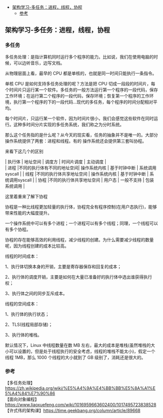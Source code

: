 <!-- START doctoc generated TOC please keep comment here to allow auto update -->
<!-- DON'T EDIT THIS SECTION, INSTEAD RE-RUN doctoc TO UPDATE -->

- [架构学习-多任务：进程，线程，协程](#%E6%9E%B6%E6%9E%84%E5%AD%A6%E4%B9%A0-%E5%A4%9A%E4%BB%BB%E5%8A%A1%E8%BF%9B%E7%A8%8B%E7%BA%BF%E7%A8%8B%E5%8D%8F%E7%A8%8B)
  - [参考](#%E5%8F%82%E8%80%83)

<!-- END doctoc generated TOC please keep comment here to allow auto update -->

## 架构学习-多任务：进程，线程，协程

### 多任务

多任务处理：是指计算机同时运行多个程序的能力。比如说，我们在使用电脑的时候，可以边听音乐，边写文档。    

从物理层面上看，最早的 CPU 都是单核的，也就是同一时间只能执行一条指令。   

单核 CPU 是如何支持多任务处理的呢？方法是把 CPU 切成一段段的时间片，每个时间片只运行某一个软件。多任务的一般方法运行第一个程序的一段代码，保存工作环境；在运行第二个程序的一段代码，保存环境；恢复第一个程序的工作环境，执行第一个程序的下的一段代码...现代的多任务，每个程序的时间分配相对平均。   

每个时间片，只运行某一个软件，因为时间片很小，我们会感觉这些软件在同时运行。这种多时间分片实现的多任务系统，我们称之为分时系统。   

那么这个任务指的是什么呢？从今天的现实看，任务的抽象并不是唯⼀的。⼤部分操作系统提供了两套：进程和线程。有的 操作系统还会提供第三套叫协程。   

来看下这几个的区别  

|     执行体      |        地址空间         |      调度方    |      时间片调度    |      主动调度    |                
|     进程        |不同的执行体有不同的地址空间|   操作系统内核  |     基于时钟中断   |   系统调用syscall |
|     线程        |不同的执行体共享地址空间   |   操作系统内核  |     基于时钟中断   |   系统调用syscall |
|     协程        |不同的执行体共享地址空间   |   用户态       |     一般不支持     |   包装系统调用     |

这里着重来了解下协程  

协程是一种比线程更加轻量的执行体，协程完全有程序控制(在用户态执行)，能够带来性能的大幅度提升。  

一个操作系统中可以有多个进程；一个进程可以有多个线程；同理，一个线程可以有多个协程。   

协程的存在能够高效的利用线程，减少线程的创建。为什么需要减少线程的数量呢，因为线程创建的成本比较高。   

线程的时间成本：  

1、执行体切换本身的开销，主要是寄存器保存和回复的成本；  

2、执行体的调度开销，主要是如何在大量已准备好的执行体中选出谁获得执行权；  

3、执行体之间的同步互斥成本。   

线程的空间成本：    

1、执行体的执行状态；  

2、TLS(线程局部存储)；  

3、执行体的堆栈。   

默认情况下，Linux 中线程数量在数 MB 左右，最大的成本是堆栈(虽然堆栈的大小可以设置的，但是处于线程执行的安全考虑，线程的堆栈不能太小)，假定一个线程 1MB，那么 1000 个线程的大小就到了 GB 级别了，消耗还是很大的。    


 





### 参考

【多任务处理】https://zh.wikipedia.org/wiki/%E5%A4%9A%E4%BB%BB%E5%8A%A1%E5%A4%84%E7%90%86  
【面向对象编程】https://www.liaoxuefeng.com/wiki/1016959663602400/1017495723838528      
【许式伟的架构课】https://time.geekbang.org/column/article/89668  